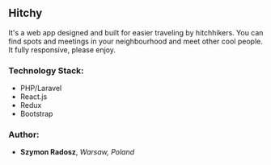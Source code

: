 ## Hitchy

It's a web app designed and built for easier traveling by hitchhikers.
You can find spots and meetings in your neighbourhood and meet other cool people.
It fully responsive, please enjoy.

### Technology Stack:

- PHP/Laravel
- React.js
- Redux
- Bootstrap

### Author:

- **Szymon Radosz**, _Warsaw, Poland_

